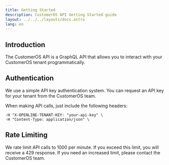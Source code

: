 ```yaml
---
title: Getting Started
description: CustomerOS API Getting Started guide
layout: ../../../layouts/docs.astro
lang: en
---
```


## Introduction

The CustomerOS API is a GraphQL API that allows you to interact with your CustomerOS tenant programmatically.

## Authentication

We use a simple API key authentication system. You can request an API key for your tenant from the CustomerOS team.

When making API calls, just include the following headers:

```
-H "X-OPENLINE-TENANT-KEY: "your-api-key" \
-H "Content-Type: application/json" \
```

## Rate Limiting

We rate limit API calls to 1000 per minute. If you exceed this limit, you will receive a 429 response. If you need an increased limit, please contact the CustomerOS team.